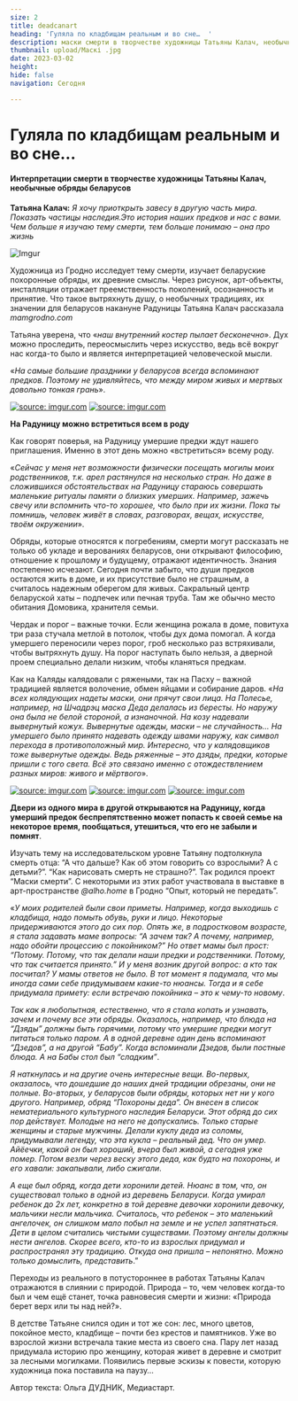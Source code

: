 ```yaml
---
size: 2
title: deadcanart
heading: 'Гуляла по кладбищам реальным и во сне…  '
description: маски смерти в творчестве художницы Татьяны Калач, необычные обряды беларусов
thumbnail: upload/Маскі .jpg
date: 2023-03-02
height: 
hide: false
navigation: Сегодня

---
```

# **Гуляла по кладбищам реальным и во сне…**

#### Интерпретации смерти в творчестве художницы Татьяны Калач, необычные обряды беларусов

**Татьяна Калач:**  _Я хочу приоткрыть завесу в другую часть мира. Показать частицы наследия.Это история наших предков и нас с вами. Чем больше я изучаю тему смерти, тем больше понимаю – она про жизнь_

![Imgur](https://i.imgur.com/hMoLtdr.jpg)

Художница из Гродно исследует тему смерти, изучает беларуские похоронные обряды, их древние смыслы. Через рисунок, арт-объекты, инсталляции отражает преемственность поколений, осознанность и принятие. Что такое вытряхнуть душу, о необычных традициях, их значении для беларусов накануне Радуницы Татьяна Калач рассказала _mamgrodno.com_

Татьяна уверена, что «_наш внутренний костер пылает бесконечно_». Дух можно проследить, переосмыслить через искусство, ведь всё вокруг нас когда-то было и является интерпретацией человеческой мысли. 

«_На самые большие праздники у беларусов всегда вспоминают предков. Поэтому не удивляйтесь, что между миром живых и мертвых довольно тонкая грань_».

<div class="gallery2">
<!-- Смените gallery2 на gallery3 или gallery4, цифра определяет количество картинок в одном ряду -->
<a href="https://imgur.com/OnI904q"><img src="https://i.imgur.com/OnI904q.jpg" title="source: imgur.com" /></a>
<a href="https://imgur.com/VwvNhVn"><img src="https://i.imgur.com/VwvNhVn.jpg" title="source: imgur.com" /></a>
</div>  

**На Радуницу можно встретиться всем в роду**

Как говорят поверья, на Радуницу умершие предки ждут нашего приглашения. Именно в этот день можно «встретиться» всему роду. 

«_Сейчас у меня нет возможности физически посещать могилы моих родственников, т.к. арел растянулся на несколько стран. Но даже в сложившихся обстоятельствах на Радуницу стараюсь совершать маленькие ритуалы памяти о близких умерших. Например, зажечь свечу или вспомнить что-то хорошее, что было при их жизни. Пока ты помнишь, человек живёт в словах, разговорах, вещах, искусстве, твоём окружении_». 

Обряды, которые относятся к погребениям, смерти могут рассказать не только об укладе и верованиях беларусов, они открывают философию, отношение к прошлому и будущему, отражают идентичность. 
Знания постепенно исчезают. Сегодня почти забыто, что души предков остаются жить в доме, и их присутствие было не страшным, а считалось надежным оберегом для живых. Сакральный центр беларуской хаты – подпечек или печная труба. Там же обычно место обитания Домовика, хранителя семьи. 

Чердак и порог – важные точки. Если женщина рожала в доме, повитуха три раза стучала метлой в потолок, чтобы дух дома помогал. А когда умершего переносили через порог, гроб несколько раз встряхивали, чтобы вытряхнуть душу. На порог наступать было нельзя, а дверной проем специально делали низким, чтобы кланяться предкам. 

Как на Каляды калядовали с ряжеными, так на Пасху – важной традицией является волочение, обмен яйцами и собирание даров. «_На всех колядующих надеты маски, они прячут свои лица. На Полесье, например, на Шчадрэц маска Деда делалась из бересты. Но наружу она была не белой стороной, а изнаночной. На козу надевали вывернутый кожух.  Вывернутые одежды, маски – не случайность… На умершего было принято надевать одежду швами наружу, как символ перехода в противоположный мир. Интересно, что у калядовщиков тоже вывернутые одежды. Ведь ряженные – это дзяды, предки, которые пришли с того света.  Всё это связано именно с отождествлением разных миров: живого и мёртвого_».

<div class="gallery3">
<!-- Смените gallery2 на gallery3 или gallery4, цифра определяет количество картинок в одном ряду -->
<a href="https://imgur.com/JX2hFTq"><img src="https://i.imgur.com/JX2hFTq.jpg" title="source: imgur.com" /></a>
<a href="https://imgur.com/pZbTjVu"><img src="https://i.imgur.com/pZbTjVu.jpg" title="source: imgur.com" /></a>
<a href="https://imgur.com/aSvyDcI"><img src="https://i.imgur.com/aSvyDcI.jpg" title="source: imgur.com" /></a>
</div>

**Двери из одного мира в другой открываются на Радуницу, когда умерший предок беспрепятственно может попасть к своей семье на некоторое время, пообщаться, утешиться, что его не забыли и помнят**.

Изучать тему на исследовательском уровне Татьяну подтолкнула смерть отца: “А что дальше? Как об этом говорить со взрослыми? А с детьми?”. “Как нарисовать смерть не страшно?”. Так родился проект “Маски смерти”. С некоторыми из этих работ участвовала в выставке в арт-пространстве _@alho.home_ в Гродно “Опыт, который не передать”. 

«_У моих родителей были свои приметы. Например, когда выходишь с кладбища, надо помыть обувь, руки и лицо. Некоторые придерживаются этого до сих пор. Опять же, в подростковом возрасте, я стала задавать маме вопросы: “А зачем так? А почему, например, надо обойти процессию с покойником?” Но ответ мамы был прост: “Потому. Потому, что так делали наши предки и родственники. Потому, что так считается принято.” И у меня возник другой вопрос: а кто так посчитал? У мамы ответов не было. В тот момент я подумала, что мы иногда сами себе придумываем какие-то нюансы. Тогда и я себе придумала примету: если встречаю покойника – это к чему-то новому_. 

_Так как я любопытная, естественно, что я стала копать и узнавать, зачем и почему все эти обряды. Оказалось, например, что блюда на “Дзяды” должны быть горячими, потому что умершие предки могут питаться только паром. А в одной деревне один день вспоминают “Дзедов”, а на другой “Бабу”. Когда вспоминали Дзедов, были постные блюда. А на Бабы стол был “сладким”_. 

_Я наткнулась и на другие очень интересные вещи. Во-первых, оказалось, что дошедшие до наших дней традиции обрезаны, они не полные. Во-вторых, у беларусов были обряды, которых нет ни у кого другого. Например, обряд “Похороны деда”. Он внесен в список нематериального культурного наследия Беларуси. Этот обряд до сих пор действует. Молодые на него не допускались. Только старые женщины и старые мужчины. Делали куклу деда из соломы, придумывали легенду, что эта кукла – реальный дед. Что он умер. Айёечки, какой он был хороший, вчера был живой, а сегодня уже помер. Потом везли через веску этого деда, как будто на похороны, и его хавали: закапывали, либо сжигали_. 

_А еще был  обряд, когда дети хоронили детей. Нюанс в том, что, он существовал только в одной из деревень Беларуси. Когда умирал ребенок до 2х лет, конкретно в той деревне девочки хоронили девочку, мальчики несли мальчика. Считалось, что ребенок – это маленький ангелочек, он слишком мало побыл на земле и не успел запятнаться. Дети в целом считались чистыми существами. Поэтому ангелы должны нести ангелов. Скорее всего, кто-то из взрослых придумал и распространял эту традицию. Откуда она пришла – непонятно. Можно только домыслить, представить_.”

Переходы из реального в потустороннее в работах Татьяны Калач отражаются в слиянии с природой. Природа – то, чем человек когда-то был и чем ещё станет, точка равновесия смерти и жизни: «Природа берет верх или ты над ней?».

В детстве Татьяне снился один и тот же сон: лес, много цветов, покойное место, кладбище – почти без крестов и памятников. Уже во взрослой жизни встречала такие места из своего сна. Пару лет назад придумала историю про женщину, которая живет в деревне и смотрит за лесными могилками. Появились первые эскизы к повести, которую художница пока поставила на паузу…

Автор текста: Ольга ДУДНИК, Медиастарт. 
